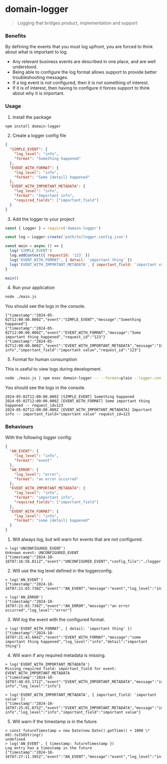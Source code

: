 # domain-logger

> Logging that bridges product, implementation and support

### Benefits

By defining the events that you must log upfront, you are forced to think about what is important to log.

- Any relevant business events are described in one place, and are well understood.
- Being able to configure the log format allows support to provide better troubleshooting messages.
- If a log event is not configured, then it is not something of interest.
- If it is of interest, then having to configure it forces support to think about why it is important.

### Usage

1. Install the package

```bash
npm install domain-logger
```

2. Create a logger config file

```json
{
  "SIMPLE_EVENT": {
    "log_level": "info",
    "format": "Something happened"
  },
  "EVENT_WITH_FORMAT": {
    "log_level": "info",
    "format": "Some {detail} happened"
  },
  "EVENT_WITH_IMPORTANT_METADATA": {
    "log_level": "info",
    "format": "Important info",
    "required_fields": ["important_field"]
  }
}
```

3. Add the logger to your project

```javascript
const { Logger } = require('domain-logger')

const log = Logger.create('path/to/logger.config.json')

const main = async () => {
  log('SIMPLE_EVENT')
  log.addContext({ requestId: '123' })
  log('EVENT_WITH_FORMAT', { detail: 'important thing' })
  log('EVENT_WITH_IMPORTANT_METADATA', { important_field: 'important value' })
}

main()
```

4. Run your application

```bash
node ./main.js
```

You should see the logs in the console.

```
{"timestamp":"2024-05-02T12:00:00.000Z","event":"SIMPLE_EVENT","message":"Something happened"}
{"timestamp":"2024-05-02T12:00:00.000Z","event":"EVENT_WITH_FORMAT","message":"Some important thing happened","request_id":"123"}
{"timestamp":"2024-05-02T12:00:00.000Z","event":"EVENT_WITH_IMPORTANT_METADATA","message":"Important info","important_field":"important value","request_id":"123"}
```

5. Format for human consumption

This is useful to view logs during development.

```bash
node ./main.js | npm exec domain-logger -- --format=plain --logger-config=./logger.config.json
```

You should see the logs in the console.

```
2024-05-02T12:00:00.000Z [SIMPLE_EVENT] Something happened
2024-05-02T12:00:00.000Z [EVENT_WITH_FORMAT] Some important thing happened -- request_id=123
2024-05-02T12:00:00.000Z [EVENT_WITH_IMPORTANT_METADATA] Important info -- important_field="important value" request_id=123
```

### Behaviours

With the following logger config:

```json
{
  "AN_EVENT": {
    "log_level": "info",
    "format": "event"
  },
  "AN_ERROR": {
    "log_level": "error",
    "format": "an error occurred"
  },
  "EVENT_WITH_IMPORTANT_METADATA": {
    "log_level": "info",
    "format": "important info",
    "required_fields": ["important_field"]
  },
  "EVENT_WITH_FORMAT": {
    "log_level": "info",
    "format": "some {detail} happened"
  }
}
```

1. Will always log, but will warn for events that are not configured.

```
> log('UNCONFIGURED_EVENT')
Unknown event: UNCONFIGURED_EVENT
{"timestamp":"2024-10-16T07:16:56.811Z","event":"UNCONFIGURED_EVENT","config_file":"./logger.config.json","log_level":"warn"}
```

2. Will use the log level defined in the loggerconfig.

```
> log('AN_EVENT')
{"timestamp":"2024-10-16T07:21:03.730Z","event":"AN_EVENT","message":"event","log_level":"info"}
```

```
> log('AN_ERROR')
{"timestamp":"2024-10-16T07:21:03.730Z","event":"AN_ERROR","message":"an error occurred","log_level":"error"}
```

3. Will log the event with the configured format.

```
> log('EVENT_WITH_FORMAT', { detail: 'important thing' })
{"timestamp":"2024-10-16T07:21:43.684Z","event":"EVENT_WITH_FORMAT","message":"some important thing happened","log_level":"info","detail":"important thing"}
```

4. Will warn if any required metadata is missing.

```
> log('EVENT_WITH_IMPORTANT_METADATA')
Missing required field: important_field for event: EVENT_WITH_IMPORTANT_METADATA
{"timestamp":"2024-10-16T07:48:03.171Z","event":"EVENT_WITH_IMPORTANT_METADATA","message":"important info","log_level":"info"}
```

```
> log('EVENT_WITH_IMPORTANT_METADATA', { important_field: 'important value' })
{"timestamp":"2024-10-16T07:25:01.075Z","event":"EVENT_WITH_IMPORTANT_METADATA","message":"important info","log_level":"info","important_field":"important value"}
```

5. Will warn if the timestamp is in the future.

```
> const futureTimestamp = new Date(new Date().getTime() + 1000 \* 60).toISOString()
undefined
> log('AN_EVENT', { timestamp: futureTimestamp })
Log entry has a timestamp in the future
{"timestamp":"2024-10-16T07:27:11.395Z","event":"AN_EVENT","message":"event","log_level":"info"}
```
